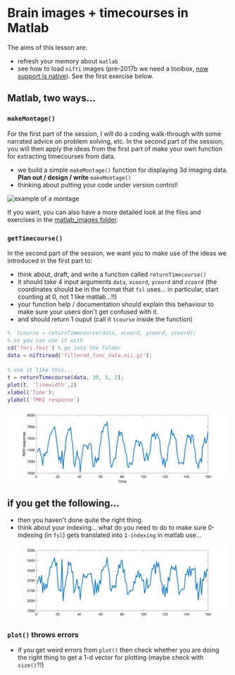 # Brain images + timecourses in Matlab

The aims of this lesson are:

  - refresh your memory about ``matlab``
  - see how to load ``nifti`` images (pre-2017b we need a toolbox, [now support is native](https://uk.mathworks.com/help/images/ref/niftiread.html)). See the first exercise below.

## Matlab, two ways...

### `makeMontage()`

For the first part of the session, I will do a coding walk-through with some narrated advice on problem solving, etc. In the second part of the session, you will then apply the ideas from the first part of make your own function for extracting timecourses from data.

  - we build a simple ``makeMontage()`` function for displaying 3d imaging data. **Plan out / design / write** ``makeMontage()``
  - thinking about putting your code under version control!
  
![example of a montage](./im-01-montage.png)

If you want, you can also have a more detailed look at the files and exercises in the [matlab_images folder](./matlab_images/Readme.md).

### `getTimecourse()`

In the second part of the session, we want you to make use of the ideas we introduced in the first part to:

- think about, draft, and write a function called `returnTimecourse()`
- it should take 4 input arguments `data`, `xcoord`, `ycoord` and `zcoord` (the coordinates should be in the format that `fsl` uses... in particular, start counting at 0, not 1 like matlab...!!)
- your function help / documentation should explain this behaviour to make sure your users don't get confused with it.
- and should return 1 ouput (call it `tcourse` inside the function)

```matlab
%  tcourse = returnTimecourse(data, xcoord, ycoord, zcoord);
% so you can use it with 
cd('fmri.feat') % go into the folder
data = niftiread('filtered_func_data.nii.gz');

% use it like this...
t = returnTimecourse(data, 30, 5, 2);
plot(t, 'linewidth',2)
xlabel('Time'); 
ylabel('fMRI response')
``` 

![correct version](./matlab_images/tcourse.png)

## if you get the following...

- then you haven't done quite the right thing.
- think about your indexing... what do you need to do to make sure 0-indexing (in `fsl`) gets translated into `1-indexing` in matlab use...

![not quite version](./matlab_images/tcourse-not-quite-right.png)

### `plot()` throws errors

- if you get weird errors from `plot()` then check whether you are doing the right thing to get a 1-d vector for plotting (maybe check with `size()`?!)